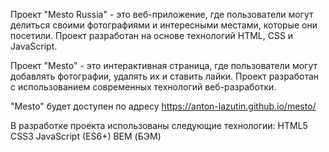 Проект "Mesto Russia" - это веб-приложение, где пользователи могут делиться своими фотографиями и интересными местами, которые они посетили. Проект разработан на основе технологий HTML, CSS и JavaScript.

Проект "Mesto" - это интерактивная страница, где пользователи могут добавлять фотографии, удалять их и ставить лайки. Проект разработан с использованием современных технологий веб-разработки.

"Mesto" будет доступен по адресу https://anton-lazutin.github.io/mesto/

В разработке проекта использованы следующие технологии:
HTML5
CSS3
JavaScript (ES6+)
BEM (БЭМ)

